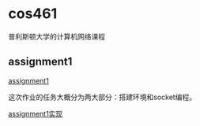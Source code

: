# cos461
普利斯顿大学的计算机网络课程

## assignment1
[assignment1](https://github.com/PrincetonUniversity/COS461-Public/tree/master/assignments/assignment1)

这次作业的任务大概分为两大部分：搭建环境和socket编程。

[assignment1实现](https://github.com/liu-jianhao/cos461/blob/main/assignment1/client_server/README.md)
